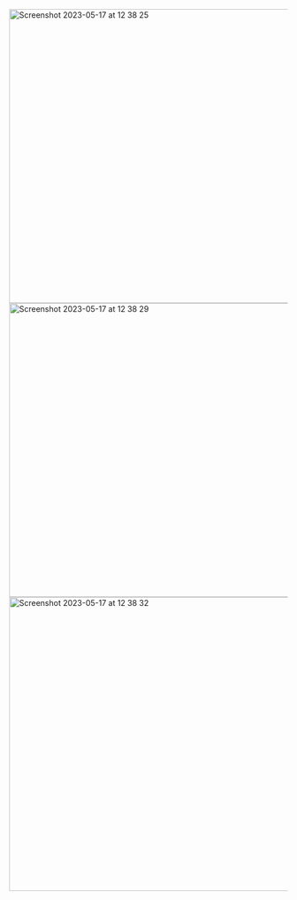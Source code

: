 <img width="531" alt="Screenshot 2023-05-17 at 12 38 25" src="https://github.com/MelvinAma/Absolut_inte_ML-projektet_i_Sannstat/assets/63121251/1bacc254-dc30-41f9-bee8-e9679f482b76">
<img width="531" alt="Screenshot 2023-05-17 at 12 38 29" src="https://github.com/MelvinAma/Absolut_inte_ML-projektet_i_Sannstat/assets/63121251/525d35cb-ef9f-418a-8871-a4fe1ddc1421">
<img width="531" alt="Screenshot 2023-05-17 at 12 38 32" src="https://github.com/MelvinAma/Absolut_inte_ML-projektet_i_Sannstat/assets/63121251/4afd4579-5f79-4824-a11f-3c45a1f65556">
